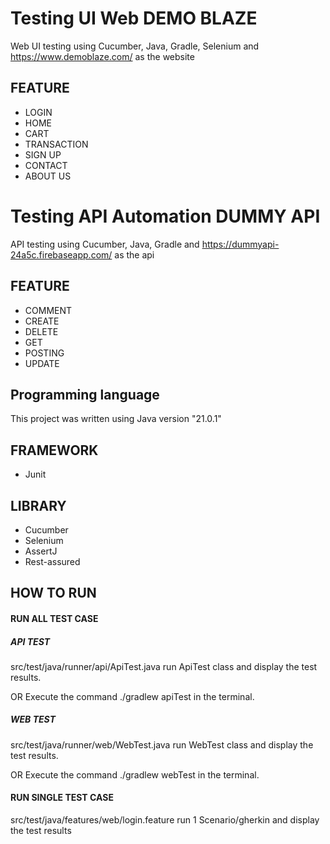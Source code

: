 # Testing UI Web DEMO BLAZE
Web UI testing using Cucumber, Java, Gradle, Selenium and https://www.demoblaze.com/ as the website

## FEATURE
* LOGIN
* HOME
* CART
* TRANSACTION 
* SIGN UP
* CONTACT
* ABOUT US


# Testing API Automation DUMMY API
API testing using Cucumber, Java, Gradle and https://dummyapi-24a5c.firebaseapp.com/ as the api

## FEATURE
* COMMENT
* CREATE
* DELETE
* GET
* POSTING
* UPDATE



## Programming language
This project was written using Java version "21.0.1"

## FRAMEWORK
* Junit

## LIBRARY
* Cucumber
* Selenium
* AssertJ
* Rest-assured


## HOW TO RUN
#### RUN ALL TEST CASE
##### API TEST
src/test/java/runner/api/ApiTest.java
run ApiTest class and display the test results.

OR Execute the command ./gradlew apiTest in the terminal.
##### WEB TEST
src/test/java/runner/web/WebTest.java
run WebTest class and display the test results.

OR Execute the command ./gradlew webTest in the terminal.
#### RUN SINGLE TEST CASE
src/test/java/features/web/login.feature
run 1 Scenario/gherkin and display the test results

